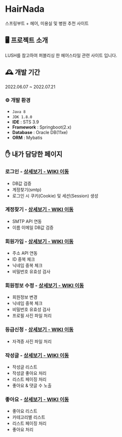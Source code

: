 # HairNada
스프링부트 + 헤어, 미용실 및 병원 추천 사이트

## 🖥️ 프로젝트 소개
LUSH를 참고하여 퍼블리싱 한 헤어스타일 관련 사이트 입니다.

## 🕰️ 개발 기간
2022.06.07 ~ 2022.07.21

### ⚙️ 개발 환경
- `Java 8`
- `JDK 1.8.0`
- **IDE** : STS 3.9
- **Framework** : Springboot(2.x)
- **Database** : Oracle DB(11xe)
- **ORM** : Mybatis

## ✋ 내가 담당한 페이지
### 로그인 - <a href="https://github.com/songjiho1/HairNada/wiki/%EC%A3%BC%EC%9A%94-%EA%B8%B0%EB%8A%A5-%EC%86%8C%EA%B0%9C(Login)" >상세보기 - WIKI 이동</a>
* DB값 검증
* 계정찾기(smtp)
* 로그인 시 쿠키(Cookie) 및 세션(Session) 생성
### 계정찾기 - <a href="https://github.com/songjiho1/HairNada/wiki/%EC%A3%BC%EC%9A%94-%EA%B8%B0%EB%8A%A5-%EC%86%8C%EA%B0%9C(Login)" >상세보기 - WIKI 이동</a>
* SMTP API 연동
* 이름 이메일 DB값 검증
### 회원가입 - <a href="https://github.com/songjiho1/HairNada/wiki/%EC%A3%BC%EC%9A%94-%EA%B8%B0%EB%8A%A5-%EC%86%8C%EA%B0%9C(Member)">상세보기 - WIKI 이동</a>
* 주소 API 연동
* ID 중복 체크
* 닉네임 중복 체크
* 비밀번호 유효성 검사
### 회원정보 수정 - <a href="https://github.com/songjiho1/HairNada/wiki/%EC%A3%BC%EC%9A%94-%EA%B8%B0%EB%8A%A5-%EC%86%8C%EA%B0%9C(Member)">상세보기 - WIKI 이동</a>
* 회원정보 변경
* 닉네임 중복 체크
* 비밀번호 유효성 검사
* 프로필 사진 파일 처리
### 등급신청 - <a href="https://github.com/songjiho1/HairNada/wiki/%EC%A3%BC%EC%9A%94-%EA%B8%B0%EB%8A%A5-%EC%86%8C%EA%B0%9C(Member)">상세보기 - WIKI 이동</a>
* 자격증 사진 파일 처리
### 작성글 - <a href="https://github.com/songjiho1/HairNada/wiki/%EC%A3%BC%EC%9A%94-%EA%B8%B0%EB%8A%A5-%EC%86%8C%EA%B0%9C(Member2)">상세보기 - WIKI 이동</a>
* 작성글 리스트
* 작성글 좋아요 처리
* 리스트 페이징 처리
* 좋아요 & 댓글 수 노출
### 좋아요 - <a href="https://github.com/songjiho1/HairNada/wiki/%EC%A3%BC%EC%9A%94-%EA%B8%B0%EB%8A%A5-%EC%86%8C%EA%B0%9C(Member2)">상세보기 - WIKI 이동</a>
* 좋아요 리스트
* 카테고리별 리스트
* 리스트 페이징 처리
* 좋아요 처리
